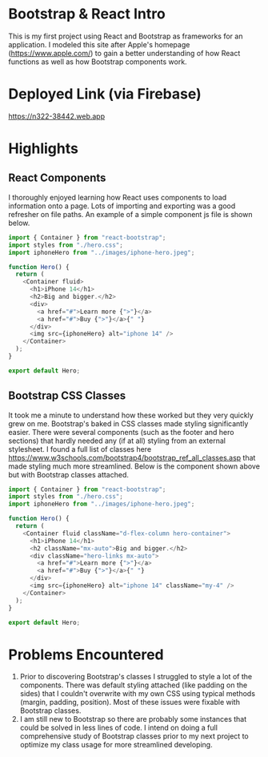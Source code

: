 # Bootstrap & React Intro

This is my first project using React and Bootstrap as frameworks for an application. I modeled this site after Apple's homepage (https://www.apple.com/) to gain a better understanding of how React functions as well as how Bootstrap components work.

# Deployed Link (via Firebase)

https://n322-38442.web.app

# Highlights

## React Components

I thoroughly enjoyed learning how React uses components to load information onto a page. Lots of importing and exporting was a good refresher on file paths. An example of a simple component js file is shown below.

```js
import { Container } from "react-bootstrap";
import styles from "./hero.css";
import iphoneHero from "../images/iphone-hero.jpeg";

function Hero() {
  return (
    <Container fluid>
      <h1>iPhone 14</h1>
      <h2>Big and bigger.</h2>
      <div>
        <a href="#">Learn more {">"}</a>
        <a href="#">Buy {">"}</a>{" "}
      </div>
      <img src={iphoneHero} alt="iphone 14" />
    </Container>
  );
}

export default Hero;
```

## Bootstrap CSS Classes

It took me a minute to understand how these worked but they very quickly grew on me. Bootstrap's baked in CSS classes made styling significantly easier. There were several components (such as the footer and hero sections) that hardly needed any (if at all) styling from an external stylesheet. I found a full list of classes here https://www.w3schools.com/bootstrap4/bootstrap_ref_all_classes.asp
that made styling much more streamlined. Below is the component shown above but with Bootstrap classes attached.

```js
import { Container } from "react-bootstrap";
import styles from "./hero.css";
import iphoneHero from "../images/iphone-hero.jpeg";

function Hero() {
  return (
    <Container fluid className="d-flex-column hero-container">
      <h1>iPhone 14</h1>
      <h2 className="mx-auto">Big and bigger.</h2>
      <div className="hero-links mx-auto">
        <a href="#">Learn more {">"}</a>
        <a href="#">Buy {">"}</a>{" "}
      </div>
      <img src={iphoneHero} alt="iphone 14" className="my-4" />
    </Container>
  );
}

export default Hero;
```

# Problems Encountered

1. Prior to discovering Bootstrap's classes I struggled to style a lot of the components. There was default styling attached (like padding on the sides) that I couldn't overwrite with my own CSS using typical methods (margin, padding, position). Most of these issues were fixable with Bootstrap classes.
2. I am still new to Bootstrap so there are probably some instances that could be solved in less lines of code. I intend on doing a full comprehensive study of Bootstrap classes prior to my next project to optimize my class usage for more streamlined developing.
